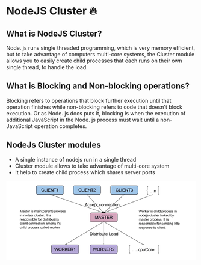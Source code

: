 # NodeJS Cluster 🔥

## What is NodeJS Cluster?

Node. js runs single threaded programming, which is very memory efficient, but to take advantage of computers multi-core systems, the Cluster module allows you to easily create child processes that each runs on their own single thread, to handle the load.

## What is Blocking and Non-blocking operations?

Blocking refers to operations that block further execution until that operation finishes while non-blocking refers to code that doesn't block execution. Or as Node. js docs puts it, blocking is when the execution of additional JavaScript in the Node. js process must wait until a non-JavaScript operation completes.

## NodeJs Cluster modules

- A single instance of nodejs run in a single thread
- Cluster module allows to take advantage of multi-core system
- It help to create child process which shares server ports

<img src="./images/Screenshot_1.png">
